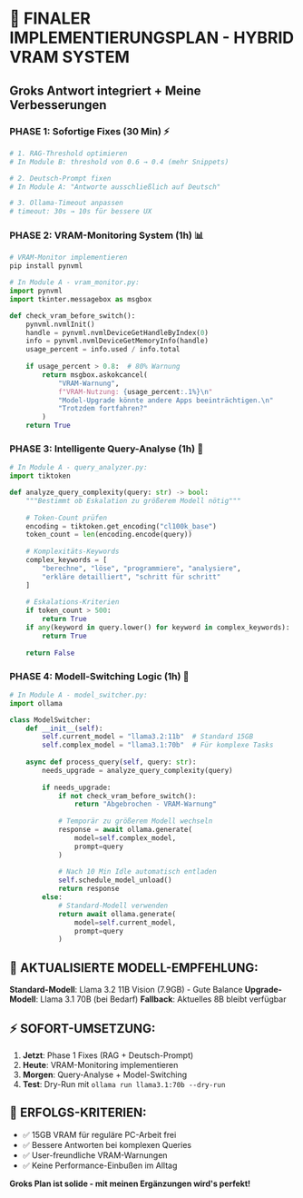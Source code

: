 # 🎯 FINALER IMPLEMENTIERUNGSPLAN - HYBRID VRAM SYSTEM

## Groks Antwort integriert + Meine Verbesserungen

### PHASE 1: Sofortige Fixes (30 Min) ⚡
```bash
# 1. RAG-Threshold optimieren
# In Module B: threshold von 0.6 → 0.4 (mehr Snippets)

# 2. Deutsch-Prompt fixen  
# In Module A: "Antworte ausschließlich auf Deutsch"

# 3. Ollama-Timeout anpassen
# timeout: 30s → 10s für bessere UX
```

### PHASE 2: VRAM-Monitoring System (1h) 📊
```python
# VRAM-Monitor implementieren
pip install pynvml

# In Module A - vram_monitor.py:
import pynvml
import tkinter.messagebox as msgbox

def check_vram_before_switch():
    pynvml.nvmlInit()
    handle = pynvml.nvmlDeviceGetHandleByIndex(0)
    info = pynvml.nvmlDeviceGetMemoryInfo(handle)
    usage_percent = info.used / info.total
    
    if usage_percent > 0.8:  # 80% Warnung
        return msgbox.askokcancel(
            "VRAM-Warnung", 
            f"VRAM-Nutzung: {usage_percent:.1%}\n"
            "Model-Upgrade könnte andere Apps beeinträchtigen.\n"
            "Trotzdem fortfahren?"
        )
    return True
```

### PHASE 3: Intelligente Query-Analyse (1h) 🧠
```python
# In Module A - query_analyzer.py:
import tiktoken

def analyze_query_complexity(query: str) -> bool:
    """Bestimmt ob Eskalation zu größerem Modell nötig"""
    
    # Token-Count prüfen
    encoding = tiktoken.get_encoding("cl100k_base")
    token_count = len(encoding.encode(query))
    
    # Komplexitäts-Keywords
    complex_keywords = [
        "berechne", "löse", "programmiere", "analysiere",
        "erkläre detailliert", "schritt für schritt"
    ]
    
    # Eskalations-Kriterien
    if token_count > 500:
        return True
    if any(keyword in query.lower() for keyword in complex_keywords):
        return True
    
    return False
```

### PHASE 4: Modell-Switching Logic (1h) 🔄
```python
# In Module A - model_switcher.py:
import ollama

class ModelSwitcher:
    def __init__(self):
        self.current_model = "llama3.2:11b"  # Standard 15GB
        self.complex_model = "llama3.1:70b"  # Für komplexe Tasks
        
    async def process_query(self, query: str):
        needs_upgrade = analyze_query_complexity(query)
        
        if needs_upgrade:
            if not check_vram_before_switch():
                return "Abgebrochen - VRAM-Warnung"
                
            # Temporär zu größerem Modell wechseln
            response = await ollama.generate(
                model=self.complex_model,
                prompt=query
            )
            
            # Nach 10 Min Idle automatisch entladen
            self.schedule_model_unload()
            return response
        else:
            # Standard-Modell verwenden
            return await ollama.generate(
                model=self.current_model, 
                prompt=query
            )
```

## 🎯 **AKTUALISIERTE MODELL-EMPFEHLUNG:**

**Standard-Modell**: Llama 3.2 11B Vision (7.9GB) - Gute Balance
**Upgrade-Modell**: Llama 3.1 70B (bei Bedarf)
**Fallback**: Aktuelles 8B bleibt verfügbar

## ⚡ **SOFORT-UMSETZUNG:**

1. **Jetzt**: Phase 1 Fixes (RAG + Deutsch-Prompt)
2. **Heute**: VRAM-Monitoring implementieren  
3. **Morgen**: Query-Analyse + Model-Switching
4. **Test**: Dry-Run mit `ollama run llama3.1:70b --dry-run`

## 🎯 **ERFOLGS-KRITERIEN:**

- ✅ 15GB VRAM für reguläre PC-Arbeit frei
- ✅ Bessere Antworten bei komplexen Queries
- ✅ User-freundliche VRAM-Warnungen
- ✅ Keine Performance-Einbußen im Alltag

**Groks Plan ist solide - mit meinen Ergänzungen wird's perfekt!**